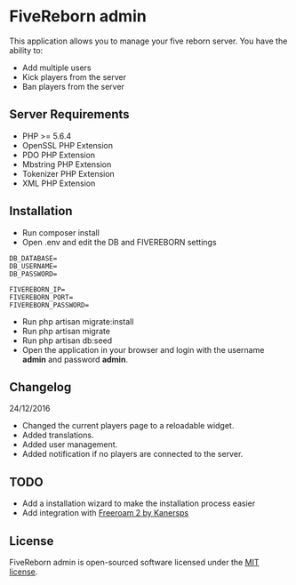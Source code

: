 # FiveReborn admin

This application allows you to manage your five reborn server.
You have the ability to:

- Add multiple users
- Kick players from the server
- Ban players from the server

## Server Requirements

- PHP >= 5.6.4
- OpenSSL PHP Extension
- PDO PHP Extension
- Mbstring PHP Extension
- Tokenizer PHP Extension
- XML PHP Extension

## Installation

- Run composer install
- Open .env and edit the DB and FIVEREBORN settings
```
DB_DATABASE=
DB_USERNAME=
DB_PASSWORD=
```

```
FIVEREBORN_IP=
FIVEREBORN_PORT=
FIVEREBORN_PASSWORD=
```

- Run php artisan migrate:install
- Run php artisan migrate
- Run php artisan db:seed
- Open the application in your browser and login with the username **admin** and password **admin**.

## Changelog

24/12/2016

- Changed the current players page to a reloadable widget.
- Added translations.
- Added user management.
- Added notification if no players are connected to the server.

## TODO

- Add a installation wizard to make the installation process easier
- Add integration with [Freeroam 2 by Kanersps](https://forum.fivem.net/t/release-freeroam-2-by-kanersps/2474)

## License

FiveReborn admin is open-sourced software licensed under the [MIT license](http://opensource.org/licenses/MIT).
